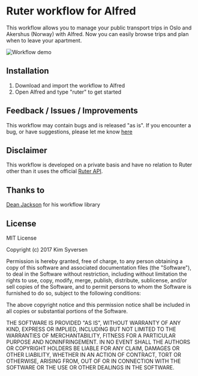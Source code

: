 # Ruter workflow for Alfred
This workflow allows you to manage your public transport trips in Oslo and Akershus (Norway) with Alfred. Now you can easily browse trips and plan when to leave your apartment.

![Workflow demo](http://i.imgur.com/rVcZv26.gif)

## Installation
1. Download and import the workflow to Alfred
2. Open Alfred and type "ruter" to get started

## Feedback / Issues / Improvements
This workflow may contain bugs and is released "as is". If you encounter a bug, or have suggestions, please let me know [here](https://github.com/kimsyversen/ruter_workflow_alfred/issues)

## Disclaimer
This workflow is developed on a private basis and have no relation to Ruter other than it uses the official [Ruter API](https://ruter.no/labs/). 


## Thanks to
[Dean Jackson](https://github.com/deanishe/alfred-workflow) for his workflow library

## License

MIT License

Copyright (c) 2017 Kim Syversen

Permission is hereby granted, free of charge, to any person obtaining a copy of this software and associated documentation files (the "Software"), to deal in the Software without restriction, including without limitation the rights to use, copy, modify, merge, publish, distribute, sublicense, and/or sell copies of the Software, and to permit persons to whom the Software is furnished to do so, subject to the following conditions:

The above copyright notice and this permission notice shall be included in all copies or substantial portions of the Software.

THE SOFTWARE IS PROVIDED "AS IS", WITHOUT WARRANTY OF ANY KIND, EXPRESS OR IMPLIED, INCLUDING BUT NOT LIMITED TO THE WARRANTIES OF MERCHANTABILITY, FITNESS FOR A PARTICULAR PURPOSE AND NONINFRINGEMENT. IN NO EVENT SHALL THE AUTHORS OR COPYRIGHT HOLDERS BE LIABLE FOR ANY CLAIM, DAMAGES OR OTHER LIABILITY, WHETHER IN AN ACTION OF CONTRACT, TORT OR OTHERWISE, ARISING FROM, OUT OF OR IN CONNECTION WITH THE SOFTWARE OR THE USE OR OTHER DEALINGS IN THE SOFTWARE.
